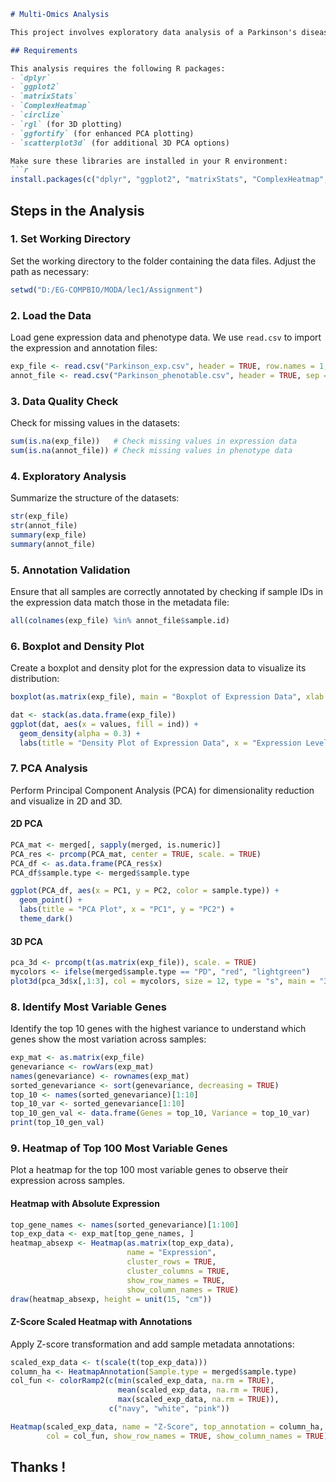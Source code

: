 ```markdown
# Multi-Omics Analysis

This project involves exploratory data analysis of a Parkinson's disease dataset, specifically focusing on gene expression data. The workflow includes data loading, quality checks, PCA analysis, identifying variable genes, and visualization through heatmaps.

## Requirements

This analysis requires the following R packages:
- `dplyr`
- `ggplot2`
- `matrixStats`
- `ComplexHeatmap`
- `circlize`
- `rgl` (for 3D plotting)
- `ggfortify` (for enhanced PCA plotting)
- `scatterplot3d` (for additional 3D PCA options)

Make sure these libraries are installed in your R environment:
```r
install.packages(c("dplyr", "ggplot2", "matrixStats", "ComplexHeatmap", "circlize", "rgl", "ggfortify", "scatterplot3d"))
```

## Steps in the Analysis

### 1. Set Working Directory
Set the working directory to the folder containing the data files. Adjust the path as necessary:
```r
setwd("D:/EG-COMPBIO/MODA/lec1/Assignment")
```

### 2. Load the Data
Load gene expression data and phenotype data. We use `read.csv` to import the expression and annotation files:
```r
exp_file <- read.csv("Parkinson_exp.csv", header = TRUE, row.names = 1, sep = "\t")
annot_file <- read.csv("Parkinson_phenotable.csv", header = TRUE, sep = "\t")
```

### 3. Data Quality Check
Check for missing values in the datasets:
```r
sum(is.na(exp_file))   # Check missing values in expression data
sum(is.na(annot_file)) # Check missing values in phenotype data
```

### 4. Exploratory Analysis
Summarize the structure of the datasets:
```r
str(exp_file)
str(annot_file)
summary(exp_file)
summary(annot_file)
```

### 5. Annotation Validation
Ensure that all samples are correctly annotated by checking if sample IDs in the expression data match those in the metadata file:
```r
all(colnames(exp_file) %in% annot_file$sample.id)
```

### 6. Boxplot and Density Plot
Create a boxplot and density plot for the expression data to visualize its distribution:
```r
boxplot(as.matrix(exp_file), main = "Boxplot of Expression Data", xlab = "Samples", ylab = "Expression Levels")

dat <- stack(as.data.frame(exp_file))
ggplot(dat, aes(x = values, fill = ind)) + 
  geom_density(alpha = 0.3) + 
  labs(title = "Density Plot of Expression Data", x = "Expression Level", y = "Density")
```

### 7. PCA Analysis
Perform Principal Component Analysis (PCA) for dimensionality reduction and visualize in 2D and 3D.

#### 2D PCA
```r
PCA_mat <- merged[, sapply(merged, is.numeric)]
PCA_res <- prcomp(PCA_mat, center = TRUE, scale. = TRUE)
PCA_df <- as.data.frame(PCA_res$x)
PCA_df$sample.type <- merged$sample.type

ggplot(PCA_df, aes(x = PC1, y = PC2, color = sample.type)) +
  geom_point() +
  labs(title = "PCA Plot", x = "PC1", y = "PC2") +
  theme_dark()
```

#### 3D PCA
```r
pca_3d <- prcomp(t(as.matrix(exp_file)), scale. = TRUE)
mycolors <- ifelse(merged$sample.type == "PD", "red", "lightgreen")
plot3d(pca_3d$x[,1:3], col = mycolors, size = 12, type = "s", main = "3D PCA Plot")
```

### 8. Identify Most Variable Genes
Identify the top 10 genes with the highest variance to understand which genes show the most variation across samples:
```r
exp_mat <- as.matrix(exp_file)
genevariance <- rowVars(exp_mat)
names(genevariance) <- rownames(exp_mat)
sorted_genevariance <- sort(genevariance, decreasing = TRUE)
top_10 <- names(sorted_genevariance)[1:10]
top_10_var <- sorted_genevariance[1:10]
top_10_gen_val <- data.frame(Genes = top_10, Variance = top_10_var)
print(top_10_gen_val)
```

### 9. Heatmap of Top 100 Most Variable Genes
Plot a heatmap for the top 100 most variable genes to observe their expression across samples.

#### Heatmap with Absolute Expression
```r
top_gene_names <- names(sorted_genevariance)[1:100]
top_exp_data <- exp_mat[top_gene_names, ]
heatmap_absexp <- Heatmap(as.matrix(top_exp_data), 
                          name = "Expression",
                          cluster_rows = TRUE, 
                          cluster_columns = TRUE,
                          show_row_names = TRUE, 
                          show_column_names = TRUE)
draw(heatmap_absexp, height = unit(15, "cm"))
```

#### Z-Score Scaled Heatmap with Annotations
Apply Z-score transformation and add sample metadata annotations:
```r
scaled_exp_data <- t(scale(t(top_exp_data)))
column_ha <- HeatmapAnnotation(Sample.type = merged$sample.type)
col_fun <- colorRamp2(c(min(scaled_exp_data, na.rm = TRUE), 
                        mean(scaled_exp_data, na.rm = TRUE), 
                        max(scaled_exp_data, na.rm = TRUE)), 
                      c("navy", "white", "pink"))

Heatmap(scaled_exp_data, name = "Z-Score", top_annotation = column_ha, 
        col = col_fun, show_row_names = TRUE, show_column_names = TRUE)
```

## Thanks !
